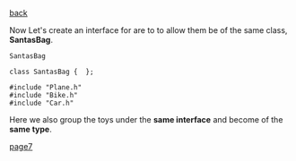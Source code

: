 [back](./page05.md)


Now Let's create an interface for are to to allow them be of the same class, **SantasBag**.

```
SantasBag
```

```
class SantasBag {  };
```


```
#include "Plane.h"
#include "Bike.h"
#include "Car.h"
```

Here we also group the toys under the **same interface** and become of the **same type**.

[page7](./page07.md)


